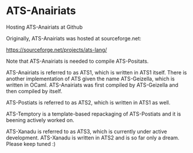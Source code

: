 # ATS-Anairiats
Hosting ATS-Anairiats at Github

Originally, ATS-Anairiats was hosted at
sourceforge.net:

https://sourceforge.net/projects/ats-lang/

Note that ATS-Anairiats is needed to compile ATS-Positats.
  
ATS-Anairiats is referred to as ATS1, which is written in ATS1
itself. There is another implementation of ATS given the name
ATS-Geizella, which is written in OCaml. ATS-Anairiats was first
compiled by ATS-Geizella and then compiled by itself.

ATS-Postiats is referred to as ATS2, which is written in ATS1
as well.

ATS-Temptory is a template-based repackaging of ATS-Postiats
and it is beening actively worked on.

ATS-Xanadu is referred to as ATS3, which is currently under
active development. ATS-Xanadu is written in ATS2 and is so far
only a dream. Please keep tuned :)
